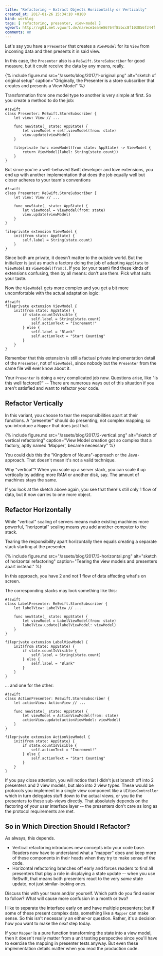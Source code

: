 ```yaml
---
title: "Refactoring – Extract Objects Horizontally or Vertically"
created_at: 2017-01-26 15:34:10 +0100
kind: worklog
tags: [ refactoring, presenter, view-model ]
vgwort: http://vg01.met.vgwort.de/na/ece1ea4e86764f85bcc8f103856f344f
comments: on
---
```



Let's say you have a `Presenter` that creates a `ViewModel` for its `View` from incoming data and then presents it in said view. 

In this case, the `Presenter` also is a `ReSwift.StoreSubscriber` for good measure, but it could receive the data by any means, really.

{% include figure.md src="/assets/blog/2017/1-original.png" alt="sketch of original setup" caption="Originally, the Presenter is a store subscriber that creates and presents a View Model" %}

Transformation from one model type to another is very simple at first. So you create a method to do the job:

    #!swift
    class Presenter: ReSwift.StoreSubscriber {
        let view: View // ...
        
        func newState(_ state: AppState) {
            let viewModel = self.viewModel(from: state)
            view.update(viewModel)
        }
        
        fileprivate func viewModel(from state: AppState) -> ViewModel {
            return ViewModel(label: String(state.count))
        }
    }

But since you're a well-behaved Swift developer and love extensions, you end up with another implementation that does the job equally well but closer adheres to your team's conventions

    #!swift
    class Presenter: ReSwift.StoreSubscriber {
        let view: View // ...
        
        func newState(_ state: AppState) {
            let viewModel = ViewModel(from: state)
            view.update(viewModel)
        }
    }
        
    fileprivate extension ViewModel {
        init(from state: AppState) {
            self.label = String(state.count)
        }
    }

Since both are private, it doesn't matter to the outside world. But the initializer is just as much a factory doing the job of adapting `AppState` to `ViewModel` as `viewModel(from:)`. If you (or your team) find these kinds of extensions confusing, then by all means: don't use them. Pick what suits your taste.

Now the `ViewModel` gets more complex and you get a bit more uncomfortable with the actual adaptation logic:

    #!swift
    fileprivate extension ViewModel {
        init(from state: AppState) {
            if state.countIsVisible {
                self.label = String(state.count)
                self.actionText = "Increment!"
            } else {
                self.label = "Blank"
                self.actionText = "Start Counting"
            }
        }
    }

Remember that this extension is still a factual private implementation detail of the `Presenter`, not of `ViewModel`, since nobody but the `Presenter` from the same file will ever know about it.

Your `Presenter` is doing a very complicated job now. Questions arise, like "Is this well factored?" -- There are numerous ways out of this situation if you aren't satisfied and want to refactor your code.

## Refactor Vertically

In this variant, you choose to tear the responsibilities apart at their functions. A "presenter" should do presenting, not complex mapping; so you introduce a `Mapper` that does just that. 

{% include figure.md src="/assets/blog/2017/2-vertical.png" alt="sketch of vertical refactoring" caption="View Model creation got so complex that a factory, aptly named 'Mapper', became necessary" %}

You could dub this the "Kingdom of Nouns"-approach or the Java-approach. That doesn't mean it's not a valid technique. 

Why "vertical"? When you scale up a server stack, you can scale it up vertically by adding more RAM or another disk, say. The amount of machines stays the same.

If you look at the sketch above again, you see that there's still only 1 flow of data, but it now carries to one more object.

## Refactor Horizontally

While "vertical" scaling of servers means make existing machines more powerful, "horizontal" scaling means you add another computer to the stack.

Tearing the responsibility apart horizontally then equals creating a separate stack starting at the presenter. 

{% include figure.md src="/assets/blog/2017/3-horizontal.png" alt="sketch of horizontal refactoring" caption="Tearing the view models and presenters apart instead." %}

In this approach, you have 2 and not 1 flow of data affecting what's on screen. 

The corresponding stacks may look something like this:

    #!swift
    class LabelPresenter: ReSwift.StoreSubscriber {
        let labelView: LabelView // ...
        
        func newState(_ state: AppState) {
            let viewModel = LabelViewModel(from: state)
            labelView.update(labelViewModel: viewModel)
        }
    }
    
    fileprivate extension LabelViewModel {
        init(from state: AppState) {
            if state.countIsVisible {
                self.label = String(state.count)
            } else {
                self.label = "Blank"
            }
        }
    }

... and one for the other:

    #!swift
    class ActionPresenter: ReSwift.StoreSubscriber {
        let actionView: ActionView // ...
        
        func newState(_ state: AppState) {
            let viewModel = ActionViewModel(from: state)
            actionView.update(actionViewModel: viewModel)
        }
    }
    
    fileprivate extension ActionViewModel {
        init(from state: AppState) {
            if state.countIsVisible {
                self.actionText = "Increment!"
            } else {
                self.actionText = "Start Counting"
            }
        }
    }

If you pay close attention, you will notice that I didn't just branch off into 2 presenters and 2 view models, but also into 2 view types. These would be protocols you implement in a single view component like a `UIViewController` which in turn delegates stuff down to the actual views, or you tie the presenters to these sub-views directly. That absolutely depends on the factoring of your user interface layer -- the presenters don't care as long as the protocol requirements are met.

## So in Which Direction Should I Refactor?

As always, this depends. 

* Vertical refactoring introduces new concepts into your code base. Readers now have to understand what a "mapper" does and keep more of these components in their heads when they try to make sense of the code. 
* Horizontal refactoring branches off early and forces readers to find all presenters that play a role in displaying a state update -- when you use ReSwift, that means both presenters react to the very _same_ state update, not just similar-looking ones.

Discuss this with your team and/or yourself. Which path do you find easier to follow? What will cause more confusion in a month or two?

I like to separate the interface early on and have multiple presenters; but if some of these present complex data, something like a `Mapper` can make sense. So this isn't necessarily an either-or question. Rather, it's a decision how you want to make the _next_ step today.

If your `Mapper` is a pure function transforming the state into a view model, then it doesn't really matter from a unit testing perspective since you'll have to exercise the mapping in presenter tests anyway. But even these implementation details matter when you read the production code.
